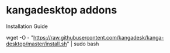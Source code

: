 # kangadesktop addons
Installation Guide

wget -O - "https://raw.githubusercontent.com/kangadesk/kanga-desktop/master/install.sh" | sudo bash
